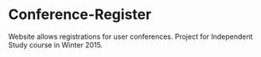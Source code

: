 # Conference-Register
Website allows registrations for user conferences. Project for Independent Study course in Winter 2015.
